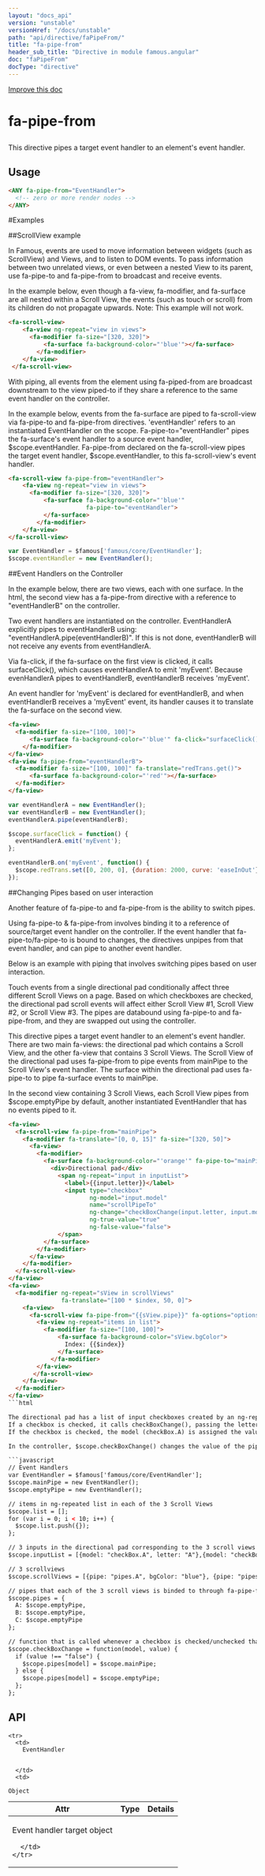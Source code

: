 ```yaml
---
layout: "docs_api"
version: "unstable"
versionHref: "/docs/unstable"
path: "api/directive/faPipeFrom/"
title: "fa-pipe-from"
header_sub_title: "Directive in module famous.angular"
doc: "faPipeFrom"
docType: "directive"
---
```


<div class="improve-docs">
  <a href='https://github.com/Famous/famous-angular/edit/master/src/scripts/directives/fa-pipe-from.js#L1'>
    Improve this doc
  </a>
</div>




<h1 class="api-title">

  fa-pipe-from



</h1>





This directive pipes a target event handler to an element's event handler.








  
<h2 id="usage">Usage</h2>
  
```html
<ANY fa-pipe-from="EventHandler">
  <!-- zero or more render nodes -->
</ANY>
```
#Examples

##ScrollView example

In Famous, events are used to move information between widgets (such as ScrollView) and Views, and to listen to DOM events.
To pass information between two unrelated views, or even between a nested View to its parent, use fa-pipe-to and fa-pipe-from to broadcast and receive events.

In the example below, even though a fa-view, fa-modifier, and fa-surface are all nested within a Scroll View, the events (such as touch or scroll) from its children do not propagate upwards.
Note:  This example will not work.
```html
<fa-scroll-view>
    <fa-view ng-repeat="view in views">
      <fa-modifier fa-size="[320, 320]">
          <fa-surface fa-background-color="'blue'"></fa-surface>
        </fa-modifier>
    </fa-view>
 </fa-scroll-view>
 ```

With piping, all events from the element using fa-piped-from are broadcast downstream to the view piped-to if they share a reference to the same event handler on the controller.

In the example below, events from the fa-surface are piped to fa-scroll-view via fa-pipe-to and fa-pipe-from directives.
'eventHandler' refers to an instantiated EventHandler on the scope.  Fa-pipe-to="eventHandler" pipes the fa-surface's event handler to a source event handler, $scope.eventHandler.
Fa-pipe-from declared on the fa-scroll-view pipes the target event handler, $scope.eventHandler, to this fa-scroll-view's event handler.  

```html
<fa-scroll-view fa-pipe-from="eventHandler">
    <fa-view ng-repeat="view in views">
      <fa-modifier fa-size="[320, 320]">
          <fa-surface fa-background-color="'blue'"
                      fa-pipe-to="eventHandler">
          </fa-surface>
        </fa-modifier>
    </fa-view>
</fa-scroll-view>
```

```javascript
var EventHandler = $famous['famous/core/EventHandler'];
$scope.eventHandler = new EventHandler();
```

##Event Handlers on the Controller

In the example below, there are two views, each with one surface.  In the html, the second view has a fa-pipe-from directive with a reference to "eventHandlerB" on the controller.  

Two event handlers are instantiated on the controller.  EventHandlerA explicitly pipes to eventHandlerB using:  "eventHandlerA.pipe(eventHandlerB)".
If this is not done, eventHandlerB will not receive any events from eventHandlerA.

Via fa-click, if the fa-surface on the first view is clicked, it calls surfaceClick(), which causes eventHandlerA to emit 'myEvent'.
Because evenHandlerA pipes to eventHandlerB, eventHandlerB receives 'myEvent'.  

An event handler for 'myEvent' is declared for eventHandlerB, and when eventHandlerB receives a 'myEvent' event, its handler causes it to translate the fa-surface on the second view.

```html
<fa-view>
  <fa-modifier fa-size="[100, 100]">
      <fa-surface fa-background-color="'blue'" fa-click="surfaceClick()"></fa-surface>
    </fa-modifier>
</fa-view>
<fa-view fa-pipe-from="eventHandlerB">
  <fa-modifier fa-size="[100, 100]" fa-translate="redTrans.get()">
      <fa-surface fa-background-color="'red'"></fa-surface>
  </fa-modifier>
</fa-view>
```

```javascript
var eventHandlerA = new EventHandler();
var eventHandlerB = new EventHandler();
eventHandlerA.pipe(eventHandlerB);

$scope.surfaceClick = function() {
  eventHandlerA.emit('myEvent');
};

eventHandlerB.on('myEvent', function() {
  $scope.redTrans.set([0, 200, 0], {duration: 2000, curve: 'easeInOut'})
});
```

##Changing Pipes based on user interaction

Another feature of fa-pipe-to and fa-pipe-from is the ability to switch pipes.

Using fa-pipe-to & fa-pipe-from involves binding it to a reference of source/target event handler on the controller.
If the event handler that fa-pipe-to/fa-pipe-to is bound to changes, the directives unpipes from that event handler, and can pipe to another event handler.

Below is an example with piping that involves switching pipes based on user interaction.

Touch events from a single directional pad conditionally affect three different Scroll Views on a page.
Based on which checkboxes are checked, the directional pad scroll events will affect either Scroll View #1, Scroll View #2, or Scroll View #3.
The pipes are databound using fa-pipe-to and fa-pipe-from, and they are swapped out using the controller.


This directive pipes a target event handler to an element's event handler.
There are two main fa-views: the directional pad which contains a Scroll View, and the other fa-view that contains 3 Scroll Views.
The Scroll View of the directional pad uses fa-pipe-from to pipe events from mainPipe to the Scroll View's event handler.
The surface within the directional pad uses fa-pipe-to to pipe fa-surface events to mainPipe.

In the second view containing 3 Scroll Views, each Scroll View pipes from $scope.emptyPipe by default, another instantiated EventHandler that has no events piped to it.  

```html
<fa-view>
  <fa-scroll-view fa-pipe-from="mainPipe">
    <fa-modifier fa-translate="[0, 0, 15]" fa-size="[320, 50]">
      <fa-view>
        <fa-modifier>
          <fa-surface fa-background-color="'orange'" fa-pipe-to="mainPipe">
            <div>Directional pad</div>
              <span ng-repeat="input in inputList">
                <label>{{input.letter}}</label>
                <input type="checkbox"
                       ng-model="input.model" 
                       name="scrollPipeTo" 
                       ng-change="checkBoxChange(input.letter, input.model)"
                       ng-true-value="true"
                       ng-false-value="false">
              </span>
          </fa-surface>
        </fa-modifier>
      </fa-view>
    </fa-modifier>
  </fa-scroll-view>
</fa-view>
<fa-view>
  <fa-modifier ng-repeat="sView in scrollViews"
               fa-translate="[100 * $index, 50, 0]">
    <fa-view>
      <fa-scroll-view fa-pipe-from="{{sView.pipe}}" fa-options="options.scrollViewTwo">
        <fa-view ng-repeat="items in list">
          <fa-modifier fa-size="[100, 100]">
              <fa-surface fa-background-color="sView.bgColor">
                Index: {{$index}}
              </fa-surface>
            </fa-modifier>
        </fa-view>
       </fa-scroll-view>   
    </fa-view>
  </fa-modifier>
</fa-view>
```html

The directional pad has a list of input checkboxes created by an ng-repeated list from $scope.inputList.
If a checkbox is checked, it calls checkBoxChange(), passing the letter (such as 'A') and and the model (such as 'checkBox.A') of the respective checkbox.
If the checkbox is checked, the model (checkBox.A) is assigned the value of "true", and if it is unchecked, it is asigned the value of "false".

In the controller, $scope.checkBoxChange() changes the value of the pipe of the respective Scroll View that corresponds to the checkBox model: if the checkbox is checked, it assigns the respective Scroll View to pipe from $scope.mainPipe, and if unchecked, it will continue to pipe from $scope.emptyPipe.

```javascript
// Event Handlers
var EventHandler = $famous['famous/core/EventHandler'];
$scope.mainPipe = new EventHandler();
$scope.emptyPipe = new EventHandler();

// items in ng-repeated list in each of the 3 Scroll Views
$scope.list = [];
for (var i = 0; i < 10; i++) {
  $scope.list.push({});
};

// 3 inputs in the directional pad corresponding to the 3 scroll views
$scope.inputList = [{model: "checkBox.A", letter: "A"},{model: "checkBox.B", letter: "B"}, {model: "checkBox.C", letter: "C"}];

// 3 scrollviews
$scope.scrollViews = [{pipe: "pipes.A", bgColor: "blue"}, {pipe: "pipes.B", bgColor: "red"}, {pipe: "pipes.C", bgColor: "green"}];

// pipes that each of the 3 scroll views is binded to through fa-pipe-from
$scope.pipes = {
  A: $scope.emptyPipe,
  B: $scope.emptyPipe,
  C: $scope.emptyPipe
};

// function that is called whenever a checkbox is checked/unchecked that assigns the fa-pipe-from
$scope.checkBoxChange = function(model, value) {
  if (value !== "false") {
    $scope.pipes[model] = $scope.mainPipe;
  } else {
    $scope.pipes[model] = $scope.emptyPipe;
  };
};
```
  
  
<h2 id="api" style="clear:both;">API</h2>

<table class="table" style="margin:0;">
  <thead>
    <tr>
      <th>Attr</th>
      <th>Type</th>
      <th>Details</th>
    </tr>
  </thead>
  <tbody>
    
    <tr>
      <td>
        EventHandler
        
        
      </td>
      <td>
        
  <code>Object</code>
      </td>
      <td>
        <p>Event handler target object</p>

        
      </td>
    </tr>
    
  </tbody>
</table>

  

  






